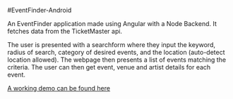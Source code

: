 #EventFinder-Android

An EventFinder application made using Angular with a Node Backend. It fetches data from the TicketMaster api.

The user is presented with a searchform where they input the keyword, radius of search, category of desired events, and the location (auto-detect location allowed). The webpage then presents a list of events matching the criteria. The user can then get event, venue and artist details for each event.

[A working demo can be found here](https://hw8-csci571-sk.wn.r.appspot.com)

